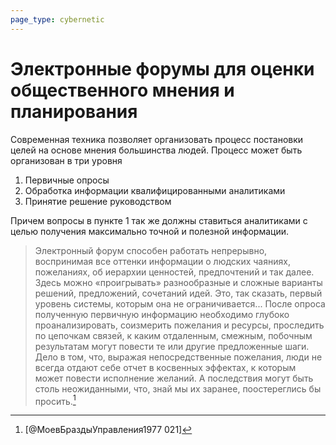 ```yaml
---
page_type: cybernetic
---
```

# Электронные форумы для оценки общественного мнения и планирования

Современная техника позволяет организовать процесс постановки целей на основе мнения большинства людей. Процесс может быть организован в три уровня

1. Первичные опросы
2. Обработка информации квалифицированными аналитиками
3. Принятие решение руководством

Причем вопросы в пункте 1 так же должны ставиться аналитиками с целью получения максимально точной и полезной информации.

> Электронный форум способен работать непрерывно, воспринимая все оттенки информации о людских чаяниях, пожеланиях, об иерархии ценностей, предпочтений и так далее. Здесь можно «проигрывать» разнообразные и сложные варианты решений, предложений, сочетаний идей. Это, так сказать, первый уровень системы, которым она не ограничивается... После опроса полученную первичную информацию необходимо глубоко проанализировать, соизмерить пожелания и ресурсы, проследить по цепочкам связей, к каким отдаленным, смежным, побочным результатам могут повести те или другие предложенные шаги. Дело в том, что, выражая непосредственные пожелания, люди не всегда отдают себе отчет в косвенных эффектах, к которым может повести исполнение желаний. А последствия могут быть столь неожиданными, что, знай мы их заранее, поостереглись бы просить.[^1]

[^1]:  [@МоевБраздыУправления1977 021]

